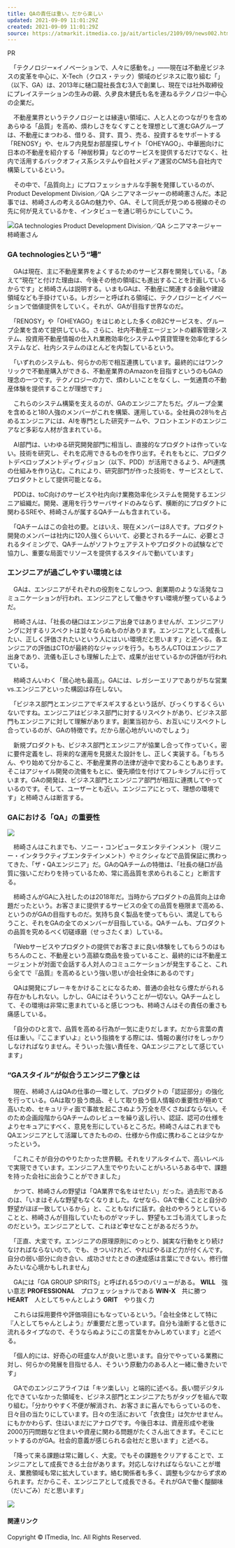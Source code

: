 ```yaml
---
title: QAの責任は重い。だから楽しい
updated: 2021-09-09 11:01:29Z
created: 2021-09-09 11:01:29Z
source: https://atmarkit.itmedia.co.jp/ait/articles/2109/09/news002.html
---
```


PR

　「テクノロジー×イノベーションで、人々に感動を。」――現在は不動産ビジネスの変革を中心に、X-Tech（クロス・テック）領域のビジネスに取り組む「」（以下、GA）は、2013年に樋口龍社長含む3人で創業し、現在では社外取締役にプレイステーションの生みの親、久夛良木健氏も名を連ねるテクノロジー中心の企業だ。

　不動産業界というテクノロジーとは縁遠い領域に、人と人とのつながりを含めあらゆる「品質」を高め、煩わしさをなくすことを理想として進むGAグループは、不動産にまつわる、借りる、貸す、買う、売る、投資するをサポートする「RENOSY」や、セルフ内見型お部屋探しサイト「OHEYAGO」、中華圏向けに日本の不動産を紹介する「神居秒算」などのサービスを提供するだけでなく、社内で活用するバックオフィス系システムや自社メディア運営のCMSも自社内で構築しているという。

　その中で、「品質向上」にプロフェッショナルな手腕を発揮しているのが、Product Development Division／QA シニアマネージャーの柿崎憲さんだ。本記事では、柿崎さんの考えるGAの魅力や、GA、そして同氏が見つめる視線のその先に何が見えているかを、インタビューを通じ明らかにしていこう。

![](https://image.itmedia.co.jp/ait/articles/2109/09/ga01_01.jpg)GA technologies Product Development Division／QA シニアマネージャー 柿崎憲さん

### GA technologiesという“場”

　GAは現在、主に不動産業界をよくするためのサービス群を開発している。「あえて“現在”と付けた理由は、今後その他の領域にも進出することを計画しているからです」と柿崎さんは説明する。いまもGAは、不動産に関連する金融や建設領域なども手掛けている。レガシーと呼ばれる領域に、テクノロジーとイノベーションで価値提供をしていく。それが、GAが目指す世界なのだ。

　「RENOSY」や「OHEYAGO」をはじめとした多くのB2Cサービスを、グループ企業を含めて提供している。さらに、社内不動産エージェントの顧客管理システム、投資用不動産情報の仕入れ業務効率化システムや賃貸管理を効率化するシステムなど、社内システムのほとんどを内製しているという。

　「いずれのシステムも、何らかの形で相互連携しています。最終的にはワンクリックで不動産購入ができる、不動産業界のAmazonを目指すというのもGAの理念の一つです。テクノロジーの力で、煩わしいことをなくし、一気通貫の不動産体験を提供することが理想です」

　これらのシステム構築を支えるのが、GAのエンジニアたちだ。グループ企業を含めると180人強のメンバーがこれを構築、運用している。全社員の28％を占めるエンジニアには、AIを専門とした研究チームや、フロントエンドのエンジニアなど多彩な人材が含まれている。

　AI部門は、いわゆる研究開発部門に相当し、直接的なプロダクトは作っていない。技術を研究し、それを応用できるものを作り出す。それをもとに、プロダクトデベロップメントディヴィジョン（以下、PDD）が活用できるよう、API連携の仕組みを作り込む。これにより、研究部門が作った技術を、サービスとして、プロダクトとして提供可能となる。

　PDDは、toC向けのサービスや社内向け業務効率化システムを開発するエンジニア組織だ。開発、運用を行うサーバサイドのみならず、横断的にプロダクトに関わるSREや、柿崎さんが属するQAチームも含まれている。

　「QAチームはこの会社の要。とはいえ、現在メンバーは8人です。プロダクト開発のメンバーは社内に120人強くらいいて、必要とされるチームに、必要とされるタイミングで、QAチームがソフトウェアテストやプロダクトの試験などで協力し、重要な局面でリソースを提供するスタイルで動いています」

### エンジニアが過ごしやすい環境とは

　GAは、エンジニアがそれぞれの役割をこなしつつ、創業期のような活発なコミュニケーションが行われ、エンジニアとして働きやすい環境が整っているようだ。

　柿崎さんは、「社長の樋口はエンジニア出身ではありませんが、エンジニアリングに対するリスペクトは並々ならぬものがあります。エンジニアとして成長したい、正しく評価されたいという人にはいい環境だと思います」と述べる。各エンジニアの評価はCTOが最終的なジャッジを行う。もちろんCTOはエンジニア出身であり、流儀も正しさも理解した上で、成果が出せているかの評価が行われている。

　柿崎さんいわく「居心地も最高」。GAには、レガシーエリアでありがちな営業vs.エンジニアといった構図は存在しない。

　「ビジネス部門とエンジニアでギスギスするという話が、びっくりするくらいないですね。エンジニアはビジネス部門に対するリスペクトがあり、ビジネス部門もエンジニアに対して理解があります。創業当初から、お互いにリスペクトし合っているのが、GAの特徴です。だから居心地がいいのでしょう」

　新規プロダクトも、ビジネス部門とエンジニアが協業し合って作っていく。密に要件定義をし、将来的な運用を見据えた設計をし、正しく実装する。「もちろん、やり始めて分かること、不動産業界の法律が途中で変わることもあります。そこはアジャイル開発の流儀をもとに、優先順位を付けてフレキシブルに行っています。GAの開発は、ビジネス部門とエンジニア部門が相互に連携してやっているのです。そして、ユーザーとも近い。エンジニアにとって、理想の環境です」と柿崎さんは断言する。

### GAにおける「QA」の重要性

![](https://image.itmedia.co.jp/ait/articles/2109/09/ga01_02_w490.jpg)

　柿崎さんはこれまでも、ソニー・コンピュータエンタテインメント（現ソニー・インタラクティブエンタテインメント）やミクシィなどで品質保証に携わってきた、「ザ・QAエンジニア」だ。GAのQAチームの特徴は、「社長の樋口が品質に強いこだわりを持っているため、常に高品質を求められること」と断言する。

　柿崎さんがGAに入社したのは2018年だ。当時からプロダクトの品質向上は命題だったという。お客さまに提供するサービスの全ての品質を極限まで高める、というのがGAの目指すものだ。気持ち良く製品を使ってもらい、満足してもらうこと、それをGAの全てのメンバーが目指している。QAチームも、プロダクトの品質を究めるべく切磋琢磨（せっさたくま）している。

　「Webサービスやプロダクトの提供でお客さまに良い体験をしてもらうのはもちろんのこと、不動産という高額な商品を扱っていること、最終的には不動産エージェントが対面で会話する人対人のコミュニケーションが発生すること、これら全てで『品質』を高めるという強い思いが会社全体にあるのです」

　QAは開発にブレーキをかけることになるため、普通の会社なら煙たがられる存在かもしれない。しかし、GAにはそういうことが一切ない。QAチームとして、その環境は非常に恵まれていると感じつつも、柿崎さんはその責任の重さも痛感している。

　「自分のひと言で、品質を高める行為が一気に走りだします。だから言葉の責任は重い。『ここまずいよ』という指摘をする際には、情報の裏付けをしっかりしなければなりません。そういった強い責任を、QAエンジニアとして感じています」

### “GAスタイル”が似合うエンジニア像とは

　現在、柿崎さんはQAの仕事の一環として、プロダクトの「認証部分」の強化を行っている。GAは取り扱う商品、そして取り扱う個人情報の重要性が極めて高いため、セキュリティ面で事故を起こさぬよう万全を尽くさねばならない。そのため企画段階からQAチームのレビューを繰り返し行い、認証、認可の仕様をよりセキュアにすべく、意見を形にしているところだ。柿崎さんはこれまでもQAエンジニアとして活躍してきたものの、仕様から作成に携わることは少なかったという。

　「これこそが自分のやりたかった世界観。それをリアルタイムで、高いレベルで実現できています。エンジニア人生でやりたいことがいろいろある中で、課題を持った会社に出会うことができました」

　かつて、柿崎さんの野望は「QA業界で名をはせたい」だった。過去形であるのは、「いまはそんな野望もなくなりました。なぜなら、GAで働くことと自分の野望がほぼ一致しているから」と、こともなげに話す。会社のやろうとしていることと、柿崎さんが目指していたものがマッチし、野望もエゴも消えてしまったのだという。エンジニアとして、これほど幸せなことがあるだろうか。

　「正直、大変です。エンジニアの原理原則にのっとり、誠実な行動をとり続けなければならないので。でも、きついけれど、やればやるほど力が付くんです。自分の弱い部分に向き合い、成功させたときの達成感は言葉にできない。修行僧みたいな心境かもしれません」

　GAには「GA GROUP SPIRITS」と呼ばれる5つのバリューがある。
**WILL**　強い意志
**PROFESSIONAL**　プロフェッショナルである
**WIN-X**　共に勝つ
**HEART**　人としてちゃんとしよう
**GRIT**　やり抜く力

　これらは採用要件や評価項目にもなっているという。「会社全体として特に『人としてちゃんとしよう』が重要だと思っています。自分も油断すると低きに流れるタイプなので、そうならぬようにこの言葉をかみしめています」と述べる。

　「個人的には、好奇心の旺盛な人が良いと思います。自分でやっている業務に対し、何らかの発展を目指せる人、そういう原動力のある人と一緒に働きたいです」

　GAでのエンジニアライフは「キツ楽しい」と端的に述べる。長い間デジタル化できていなかった領域を、ビジネス部門とエンジニアたちがタッグを組んで取り組む。「分かりやすく不便が解消され、お客さまに喜んでもらっているのを、日々目の当たりにしています。日々の生活において「衣食住」は欠かせません。にもかかわらず、住はいまだにアナログです。今後日本は、資産形成や老後2000万円問題など住まいや資産に関わる問題がたくさん出てきます。そこにヒットするのがGA。社会的意義が感じられる会社だと思います」と述べる。

　「降って来る課題は常に難しく、大変。でもその課題をクリアすることで、エンジニアとして成長できる土台があります。対応しなければならないことが増え、業務領域も常に拡大しています。絡む関係者も多く、調整も少なからず求められます。だからこそ、エンジニアとして成長できる。それがGAで働く醍醐味（だいごみ）だと思います」

![](https://image.itmedia.co.jp/ait/articles/2109/09/ga01_03.jpg)

#### 関連リンク

Copyright © ITmedia, Inc. All Rights Reserved.